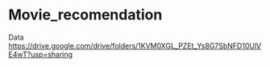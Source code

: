 # Movie_recomendation

Data
https://drive.google.com/drive/folders/1KVM0XGL_PZEt_Ys8G7SbNFD10UlVE4wT?usp=sharing
